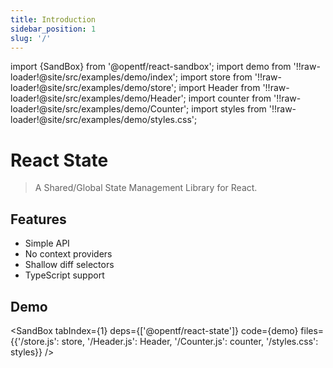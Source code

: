 ```yaml
---
title: Introduction
sidebar_position: 1
slug: '/'
---
```


import {SandBox} from '@opentf/react-sandbox';
import demo from '!!raw-loader!@site/src/examples/demo/index';
import store from '!!raw-loader!@site/src/examples/demo/store';
import Header from '!!raw-loader!@site/src/examples/demo/Header';
import counter from '!!raw-loader!@site/src/examples/demo/Counter';
import styles from '!!raw-loader!@site/src/examples/demo/styles.css';

# React State

> A Shared/Global State Management Library for React.

## Features

- Simple API
- No context providers
- Shallow diff selectors
- TypeScript support

## Demo

<SandBox
tabIndex={1}
deps={['@opentf/react-state']}
code={demo}
files={{'/store.js': store, '/Header.js': Header, '/Counter.js': counter, '/styles.css': styles}} />
